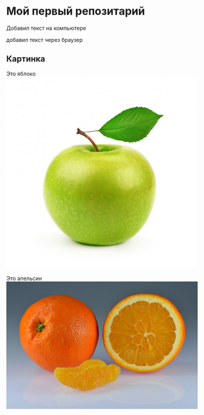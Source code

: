 # Мой первый репозитарий

Добавил текст на компьютере

добавил текст через браузер


## Картинка
Это яблоко
![Яблоко](apple.jpeg)

Это апельсин
![Апельсин](orange.jpeg)

